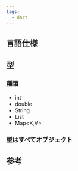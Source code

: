 ```yaml
---
tags:
  - dart
---
```


## 言語仕様

## 型
### 種類
- int
- double
- String
- List<T>
- Map<K,V>

### 型はすべてオブジェクト





## 参考
